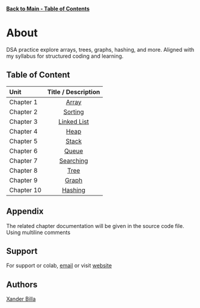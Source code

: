 [**Back to Main - Table of Contents**](https://github.com/xanderbilla/LPU-Academics#readme)

# About

DSA practice explore arrays, trees, graphs, hashing, and more. Aligned with my syllabus for structured coding and learning.

## Table of Content

| Unit       |                                      Title / Description                                       |
| :--------- | :--------------------------------------------------------------------------------------------: |
| Chapter 1  |    [Array](https://github.com/xanderbilla/LPU-Academics/blob/main/Navs/CSE205/CSE205_1.md)     |
| Chapter 2  |   [Sorting](https://github.com/xanderbilla/LPU-Academics/tree/main/Navs/CSE205/CSE205_2.md)    |
| Chapter 3  | [Linked List ](https://github.com/xanderbilla/LPU-Academics/tree/main/Navs/CSE205/CSE205_3.md) |
| Chapter 4  |     [Heap](https://github.com/xanderbilla/LPU-Academics/tree/main/Navs/CSE205/CSE205_4.md)     |
| Chapter 5  |    [Stack](https://github.com/xanderbilla/LPU-Academics/tree/main/Navs/CSE205/CSE205_5.md)     |
| Chapter 6  |    [Queue](https://github.com/xanderbilla/LPU-Academics/tree/main/Navs/CSE205/CSE205_6.md)     |
| Chapter 7  |  [Searching](https://github.com/xanderbilla/LPU-Academics/tree/main/Navs/CSE205/CSE205_7.md)   |
| Chapter 8  |     [Tree](https://github.com/xanderbilla/LPU-Academics/tree/main/Navs/CSE205/CSE205_8.md)     |
| Chapter 9  |    [Graph](https://github.com/xanderbilla/LPU-Academics/tree/main/Navs/CSE205/CSE205_9.md)     |
| Chapter 10 |   [Hashing](https://github.com/xanderbilla/LPU-Academics/tree/main/Navs/CSE205/CSE205_10.md)   |

## Appendix

The related chapter documentation will be given in the source code file. Using multiline comments

## Support

For support or colab, [email](mailto:dev.xanderbilla@gmail.com) or visit [website](https://xanderbilla.com)

## Authors

[Xander Billa](https://xanderbilla.com)
